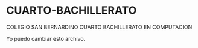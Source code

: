 # CUARTO-BACHILLERATO
COLEGIO SAN BERNARDINO CUARTO BACHILLERATO EN COMPUTACION

Yo puedo cambiar esto archivo.
